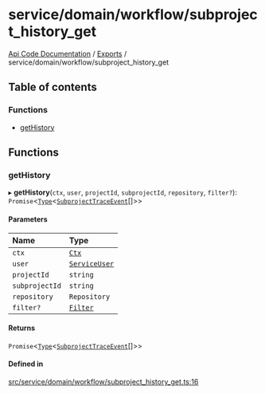 # service/domain/workflow/subproject\_history\_get
 
[Api Code Documentation](../README.md) / [Exports](../modules.md) / service/domain/workflow/subproject\_history\_get

## Table of contents

### Functions

- [getHistory](service_domain_workflow_subproject_history_get.md#gethistory)

## Functions

### getHistory

▸ **getHistory**(`ctx`, `user`, `projectId`, `subprojectId`, `repository`, `filter?`): `Promise`<[`Type`](result.md#type)<[`SubprojectTraceEvent`](../interfaces/service_domain_workflow_subproject_trace_event.SubprojectTraceEvent.md)[]\>\>

#### Parameters

| Name | Type |
| :------ | :------ |
| `ctx` | [`Ctx`](../interfaces/lib_ctx.Ctx.md) |
| `user` | [`ServiceUser`](../interfaces/service_domain_organization_service_user.ServiceUser.md) |
| `projectId` | `string` |
| `subprojectId` | `string` |
| `repository` | `Repository` |
| `filter?` | [`Filter`](service_domain_workflow_historyFilter.md#filter) |

#### Returns

`Promise`<[`Type`](result.md#type)<[`SubprojectTraceEvent`](../interfaces/service_domain_workflow_subproject_trace_event.SubprojectTraceEvent.md)[]\>\>

#### Defined in

[src/service/domain/workflow/subproject_history_get.ts:16](https://github.com/openkfw/TruBudget/blob/a06c11b/api/src/service/domain/workflow/subproject_history_get.ts#L16)
